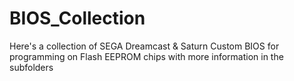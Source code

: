 # BIOS_Collection

Here's a collection of SEGA Dreamcast & Saturn Custom BIOS for programming on Flash EEPROM chips with more information in the subfolders
